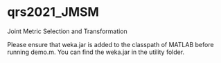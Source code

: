 # qrs2021_JMSM
Joint Metric Selection and Transformation

Please ensure that weka.jar is added to the classpath of MATLAB before running demo.m. You can find the weka.jar in the utility folder.
